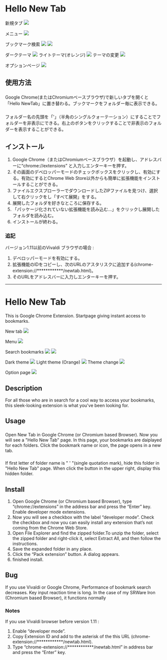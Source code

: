 Hello New Tab
====
新規タブ
<img src="https://raw.githubusercontent.com/Yoseatlly/Data/master/HelloNewTab/img_5.x_001.png">

メニュー
<img src="https://raw.githubusercontent.com/Yoseatlly/Data/master/HelloNewTab/img_5.x_002.png">

ブックマーク検索
<img src="https://raw.githubusercontent.com/Yoseatlly/Data/master/HelloNewTab/img_5.x_003.png">
<img src="https://raw.githubusercontent.com/Yoseatlly/Data/master/HelloNewTab/img_5.x_004.png">

ダークテーマ
<img src="https://raw.githubusercontent.com/Yoseatlly/Data/master/HelloNewTab/img_5.x_006.png">
ライトテーマ(オレンジ)
<img src="https://raw.githubusercontent.com/Yoseatlly/Data/master/HelloNewTab/img_5.x_007.png">
テーマの変更
<img src="https://raw.githubusercontent.com/Yoseatlly/Data/master/HelloNewTab/img_5.x_008.png">

オプションページ
<img src="https://raw.githubusercontent.com/Yoseatlly/Data/master/HelloNewTab/img_4.x_004.png">

## 使用方法
###
Google Chrome(またはChromiumベースブラウザ)で新しいタブを開くと「Hello NewTab」に置き替わる。ブックマークをフォルダー毎に表示できる。

###
フォルダー名の先頭を「'」（半角のシングルクォーテーション）にすることでフォルダーを非表示にできる。右上のボタンをクリックすることで非表示のフォルダーを表示することができる。

## インストール
1. Google Chrome（またはChromiumベースブラウザ）を起動し、アドレスバーに“chrome://extensions” と入力しエンターキーを押す。
2. その画面のデベロッパーモードのチェックボックスをクリックし、有効にする。有効にするとChrome Web Store以外からも簡単に拡張機能をインストールすることができる。
3. ファイルエクスプローラーでダウンロードしたZIPファイルを見つけ、選択して右クリックをし「すべて展開」をする。
4. 展開したフォルダを好きなところに保存する。
5. 「パッケージ化されていない拡張機能を読み込む…」をクリックし展開したフォルダを読み込む。
6. インストールが終わる。

### 追記
バージョン1.11以前のVivaldi ブラウザの場合 : 
1. デベロッパーモードを有効にする。
2. 拡張機能のIDをコピーし、次のURLのアスタリスクに追加する(chrome-extension://************/newtab.html)。
3. そのURLをアドレスバーに入力しエンターキーを押す。


___

Hello New Tab
====

This is Google Chrome Extension. Startpage giving instant access to bookmarks.

New tab
<img src="https://raw.githubusercontent.com/Yoseatlly/Data/master/HelloNewTab/img_5.x_001.png">

Menu
<img src="https://raw.githubusercontent.com/Yoseatlly/Data/master/HelloNewTab/img_5.x_002.png">

Search bookmarks
<img src="https://raw.githubusercontent.com/Yoseatlly/Data/master/HelloNewTab/img_5.x_003.png">
<img src="https://raw.githubusercontent.com/Yoseatlly/Data/master/HelloNewTab/img_5.x_004.png">

Dark theme
<img src="https://raw.githubusercontent.com/Yoseatlly/Data/master/HelloNewTab/img_5.x_006.png">
Light theme (Orange)
<img src="https://raw.githubusercontent.com/Yoseatlly/Data/master/HelloNewTab/img_5.x_007.png">
Theme change
<img src="https://raw.githubusercontent.com/Yoseatlly/Data/master/HelloNewTab/img_5.x_008.png">

Option page
<img src="https://raw.githubusercontent.com/Yoseatlly/Data/master/HelloNewTab/img_4.x_004.png">

## Description
For all those who are in search for a cool way to access your bookmarks, this sleek-looking extension is what you've been looking for.  

## Usage
###
Open New Tab in Google Chrome (or Chromium based Browser). Now you will see a "Hello New Tab" page. In this page, your bookmarks are daiplayed for each folders. Click the bookmark name or icon, the page opens in a new tab.

###
If first letter of folder name is " ' "(single quotation mark), hide this folder in "Hello New Tab" page. When click the button in the upper right, display this hidden folder.

## Install
1. Open Google Chrome (or Chromium based Browser), type “chrome://extensions” in the address bar and press the “Enter” key.
Enable developer mode extensions.
2. Now you will see a checkbox with the label “developer mode”. Check the checkbox and now you can easily install any extension that’s not coming from the Chrome Web Store.
3. Open File Explorer and find the zipped folder.To unzip the folder, select the zipped folder and right-click it, select Extract All, and then follow the instructions.
4. Save the expanded folder in any place.
5. Click the “Pack extension” button. A dialog appears.
6. finished install.

## Bug
If you use Vivaldi or Google Chrome, Performance of bookmark search decreases. Key input reaction time is long. In the case of my SRWare Iron (Chromium based Browser), it functions normally

### Notes
If you use Vivaldi browser before version 1.11 : 
1. Enable “developer mode”.
2. Copy Extension ID and add to the asterisk of the this URL (chrome-extension://************/newtab.html).
3. Type “chrome-extension://************/newtab.html” in address bar and press the “Enter” key.
